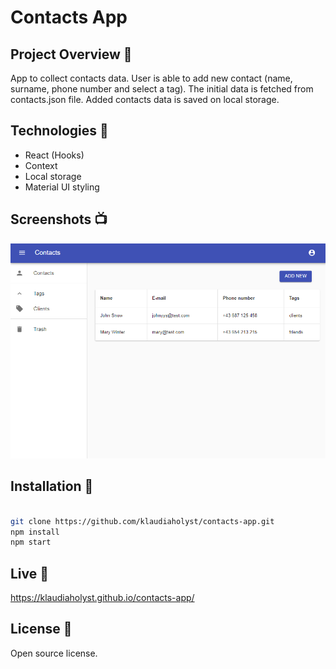 # Contacts App

## Project Overview 🎉

App to collect contacts data. User is able to add new contact (name, surname, phone number and select a tag).
The initial data is fetched from contacts.json file. Added contacts data is saved on local storage.

## Technologies 🔧

- React (Hooks)
- Context
- Local storage
- Material UI styling

## Screenshots 📺

<p align="center">
    <img src="https://raw.githubusercontent.com/klaudiaholyst/contacts-app/develop/src/assets/Contacts.png" alt="Screenshot of contacts app">
</p>

## Installation 💾
```bash

git clone https://github.com/klaudiaholyst/contacts-app.git
npm install
npm start

```
## Live 📍
https://klaudiaholyst.github.io/contacts-app/

## License 🔱
Open source license.
